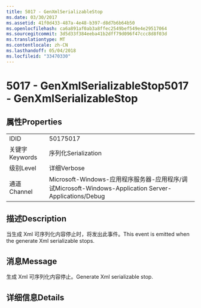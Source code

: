 ```yaml
---
title: 5017 - GenXmlSerializableStop
ms.date: 03/30/2017
ms.assetid: 41f0d433-487a-4e48-b397-d8d7b6b64b50
ms.openlocfilehash: ca6a891af0ab3a8ffec2549bef549e4e29517064
ms.sourcegitcommit: 3d5d33f384eeba41b2dff79d096f47ccc8d8f03d
ms.translationtype: MT
ms.contentlocale: zh-CN
ms.lasthandoff: 05/04/2018
ms.locfileid: "33470330"
---
```

# <a name="5017---genxmlserializablestop"></a><span data-ttu-id="09dbb-102">5017 - GenXmlSerializableStop</span><span class="sxs-lookup"><span data-stu-id="09dbb-102">5017 - GenXmlSerializableStop</span></span>
## <a name="properties"></a><span data-ttu-id="09dbb-103">属性</span><span class="sxs-lookup"><span data-stu-id="09dbb-103">Properties</span></span>  
  
|||  
|-|-|  
|<span data-ttu-id="09dbb-104">ID</span><span class="sxs-lookup"><span data-stu-id="09dbb-104">ID</span></span>|<span data-ttu-id="09dbb-105">5017</span><span class="sxs-lookup"><span data-stu-id="09dbb-105">5017</span></span>|  
|<span data-ttu-id="09dbb-106">关键字</span><span class="sxs-lookup"><span data-stu-id="09dbb-106">Keywords</span></span>|<span data-ttu-id="09dbb-107">序列化</span><span class="sxs-lookup"><span data-stu-id="09dbb-107">Serialization</span></span>|  
|<span data-ttu-id="09dbb-108">级别</span><span class="sxs-lookup"><span data-stu-id="09dbb-108">Level</span></span>|<span data-ttu-id="09dbb-109">详细</span><span class="sxs-lookup"><span data-stu-id="09dbb-109">Verbose</span></span>|  
|<span data-ttu-id="09dbb-110">通道</span><span class="sxs-lookup"><span data-stu-id="09dbb-110">Channel</span></span>|<span data-ttu-id="09dbb-111">Microsoft-Windows-应用程序服务器-应用程序/调试</span><span class="sxs-lookup"><span data-stu-id="09dbb-111">Microsoft-Windows-Application Server-Applications/Debug</span></span>|  
  
## <a name="description"></a><span data-ttu-id="09dbb-112">描述</span><span class="sxs-lookup"><span data-stu-id="09dbb-112">Description</span></span>  
 <span data-ttu-id="09dbb-113">当生成 Xml 可序列化内容停止时，将发出此事件。</span><span class="sxs-lookup"><span data-stu-id="09dbb-113">This event is emitted when the generate Xml serializable stops.</span></span>  
  
## <a name="message"></a><span data-ttu-id="09dbb-114">消息</span><span class="sxs-lookup"><span data-stu-id="09dbb-114">Message</span></span>  
 <span data-ttu-id="09dbb-115">生成 Xml 可序列化内容停止。</span><span class="sxs-lookup"><span data-stu-id="09dbb-115">Generate Xml serializable stop.</span></span>  
  
## <a name="details"></a><span data-ttu-id="09dbb-116">详细信息</span><span class="sxs-lookup"><span data-stu-id="09dbb-116">Details</span></span>
